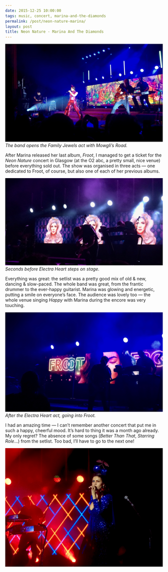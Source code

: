 ```yaml
---
date: 2015-12-25 10:00:00
tags: music, concert, marina-and-the-diamonds
permalink: /post/neon-nature-marina/
layout: post
title: Neon Nature - Marina And The Diamonds
---
```


![Marina opens the show with The Family Jewels](/static/media/2015/12/marina-1.jpg)  
_The band opens the Family Jewels act with Mowgli’s Road._

After Marina released her last album, _Froot_, I managed to get a ticket for the _Neon Nature_ concert in Glasgow (at the O2 abc, a pretty small, nice venue) before everything sold out. The show was organised in three acts — one dedicated to Froot, of course, but also one of each of her previous albums.

<!--more-->

![Marina 2](/static/media/2015/12/marina-2.jpg)  
_Seconds before Electra Heart steps on stage._

Everything was great: the setlist was a pretty good mix of old & new, dancing & slow-paced. The whole band was great, from the frantic drummer to the ever-happy guitarist. Marina was glowing and energetic, putting a smile on everyone’s face. The audience was lovely too — the whole venue singing _Happy_ with Marina during the encore was very touching.

![Marina 3](/static/media/2015/12/marina-3.jpg)  
_After the Electra Heart act, going into Froot._

I had an amazing time — I can’t remember another concert that put me in such a happy, cheerful mood. It’s hard to thing it was a month ago already. My only regret? The absence of some songs (_Better Than That_, _Starring Role_…) from the setlist. Too bad, I’ll have to go to the next one!

![Marina 4](/static/media/2015/12/marina-4.jpg)